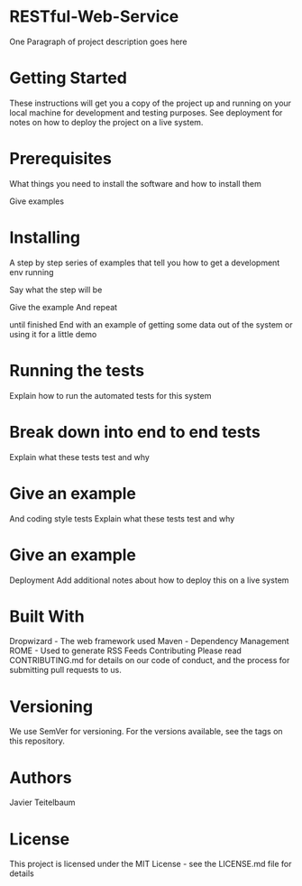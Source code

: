 # RESTful-Web-Service

One Paragraph of project description goes here

# Getting Started
These instructions will get you a copy of the project up and running on your local machine for development and testing purposes. See deployment for notes on how to deploy the project on a live system.

# Prerequisites
What things you need to install the software and how to install them

Give examples
# Installing
A step by step series of examples that tell you how to get a development env running

Say what the step will be

Give the example
And repeat

until finished
End with an example of getting some data out of the system or using it for a little demo

#  Running the tests
Explain how to run the automated tests for this system

#  Break down into end to end tests
Explain what these tests test and why

#  Give an example
And coding style tests
Explain what these tests test and why

#  Give an example
Deployment
Add additional notes about how to deploy this on a live system

#  Built With
Dropwizard - The web framework used
Maven - Dependency Management
ROME - Used to generate RSS Feeds
Contributing
Please read CONTRIBUTING.md for details on our code of conduct, and the process for submitting pull requests to us.

#  Versioning
We use SemVer for versioning. For the versions available, see the tags on this repository.

#  Authors
Javier Teitelbaum

#  License
This project is licensed under the MIT License - see the LICENSE.md file for details


